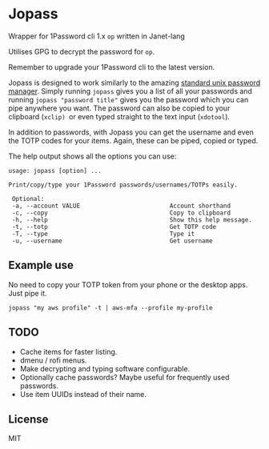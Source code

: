 # Jopass
Wrapper for 1Password cli 1.x `op` written in Janet-lang

Utilises GPG to decrypt the password for `op`.

Remember to upgrade your 1Password cli to the latest version.


Jopass is designed to work similarly to the amazing [standard unix password manager](https://www.passwordstore.org/). Simply running `jopass` gives you a list of all your passwords and running `jopass "password title"` gives you the password which you can pipe anywhere you want. The password can also be copied to your clipboard (`xclip) `or even typed straight to the text input (`xdotool`).

In addition to passwords, with Jopass you can get the username and even the TOTP codes for your items. Again, these can be piped, copied or typed.

The help output shows all the options you can use:

```
usage: jopass [option] ...

Print/copy/type your 1Password passwords/usernames/TOTPs easily.

 Optional:
 -a, --account VALUE                         Account shorthand
 -c, --copy                                  Copy to clipboard
 -h, --help                                  Show this help message.
 -t, --totp                                  Get TOTP code
 -T, --type                                  Type it
 -u, --username                              Get username
```

## Example use

No need to copy your TOTP token from your phone or the desktop apps. Just pipe it.

`jopass "my aws profile" -t | aws-mfa --profile my-profile`


## TODO
- Cache items for faster listing.
- dmenu / rofi menus.
- Make decrypting and typing software configurable.
- Optionally cache passwords? Maybe useful for frequently used passwords.
- Use item UUIDs instead of their name.


## License

MIT
